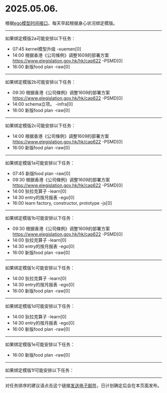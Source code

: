 # 2025.05.06.

根据[ego模型时间接口](https://gitee.com/hyg/blog/blob/master/timeflow.md)，每天早起根据身心状况绑定模版。

---
如果绑定模版2a可能安排以下任务：

- 07:45	kernel模型升级 -xuemen[0]
- 14:00	根据香港《公司條例》调整1609的部署方案 https://www.elegislation.gov.hk/hk/cap622 -PSMD[0]
- 16:00	新版food plan -raw[0]

---
如果绑定模版2b可能安排以下任务：

- 09:30	根据香港《公司條例》调整1609的部署方案 https://www.elegislation.gov.hk/hk/cap622 -PSMD[0]
- 14:00	schema立项。 -infra[0]
- 16:00	新版food plan -raw[0]

---
如果绑定模版2c可能安排以下任务：

- 14:00	根据香港《公司條例》调整1609的部署方案 https://www.elegislation.gov.hk/hk/cap622 -PSMD[0]
- 16:00	新版food plan -raw[0]

---
如果绑定模版1a可能安排以下任务：

- 07:45	新版food plan -raw[0]
- 09:30	根据香港《公司條例》调整1609的部署方案 https://www.elegislation.gov.hk/hk/cap622 -PSMD[0]
- 14:00	狄拉克算子 -learn[0]
- 14:30	entry的按月报表 -ego[0]
- 16:00	learn factory, constructor, prototype -js[0]

---
如果绑定模版1b可能安排以下任务：

- 09:30	根据香港《公司條例》调整1609的部署方案 https://www.elegislation.gov.hk/hk/cap622 -PSMD[0]
- 14:00	狄拉克算子 -learn[0]
- 14:30	entry的按月报表 -ego[0]
- 16:00	新版food plan -raw[0]

---
如果绑定模版1c可能安排以下任务：

- 14:00	狄拉克算子 -learn[0]
- 14:30	entry的按月报表 -ego[0]
- 16:00	新版food plan -raw[0]

---
如果绑定模版1d可能安排以下任务：

- 14:00	狄拉克算子 -learn[0]
- 14:30	entry的按月报表 -ego[0]
- 16:00	新版food plan -raw[0]

---
如果绑定模版1e可能安排以下任务：

- 16:00	新版food plan -raw[0]

---
如果绑定模版1f可能安排以下任务：


---
对任务排序的建议请点击这个链接<a href="mailto:huangyg@mars22.com?subject=关于2025.05.06.任务排序的建议&body=date: 2025.05.06.%0D%0Afile: ../../blog/release/time/d.20250506.md%0D%0A---请勿修改邮件主题及以上内容---%0D%0A">发送电子邮件</a>，日计划确定后会在本页面发布。